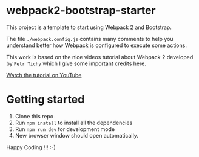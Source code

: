 # webpack2-bootstrap-starter

This project is a template to start using Webpack 2 and Bootstrap.

The file `./webpack.config.js` contains many comments to help you understand better how Webpack is configured to execute some actions.

This work is based on the nice videos tutorial about Webpack 2 developed by `Petr Tichy` which I give some important credits here.

[Watch the tutorial on YouTube](https://www.youtube.com/playlist?list=PLkEZWD8wbltnRp6nRR8kv97RbpcUdNawY)

# Getting started

1. Clone this repo
2. Run `npm install` to install all the dependencies
3. Run `npm run dev` for development mode
4. New browser window should open automatically.

Happy Coding !!! :-)